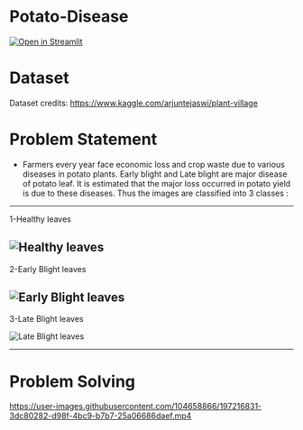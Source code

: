 # Potato-Disease
[![Open in Streamlit](https://static.streamlit.io/badges/streamlit_badge_black_white.svg)](https://abdelhamidadel-potato-disease-classification-app-0e64jp.streamlitapp.com/)

# Dataset
Dataset credits: https://www.kaggle.com/arjuntejaswi/plant-village

# Problem Statement
- Farmers every year face economic loss and crop waste due to various diseases in potato plants. Early blight and Late blight are major disease of potato leaf. It is estimated that the major loss occurred in potato yield is due to these diseases. Thus the images are classified into 3 classes :
-------------------------------------------------------------------------
1-Healthy leaves

![Healthy leaves](https://user-images.githubusercontent.com/104658866/196979200-a319a7d7-e75a-43a9-acb9-d04be14e7c07.png)
 ------------------------------------------------------------------------
2-Early Blight leaves

![Early Blight leaves](https://user-images.githubusercontent.com/104658866/196979339-fb5d4304-f3cd-4298-9202-f298243c4a6f.png)
-------------------------------------------------------------------------
3-Late Blight leaves

![Late Blight leaves](https://user-images.githubusercontent.com/104658866/196979416-5a108bda-27e4-42e8-9125-52b68b6af20c.png)

-------------------------------------------------------------------------

# Problem Solving

https://user-images.githubusercontent.com/104658866/197216831-3dc80282-d98f-4bc9-b7b7-25a06686daef.mp4

